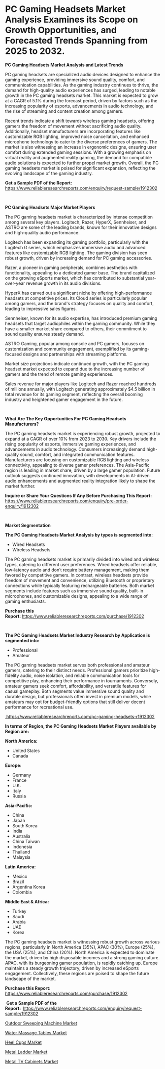 <p><h1>PC Gaming Headsets Market Analysis Examines its Scope on Growth Opportunities, and Forecasted Trends Spanning from 2025 to 2032.</h1></p><p><strong>PC Gaming Headsets Market Analysis and Latest Trends</strong></p>
<p><p>PC gaming headsets are specialized audio devices designed to enhance the gaming experience, providing immersive sound quality, comfort, and communication capabilities. As the gaming industry continues to thrive, the demand for high-quality audio experiences has surged, leading to notable growth in the PC gaming headsets market. This market is expected to grow at a CAGR of 5.1% during the forecast period, driven by factors such as the increasing popularity of esports, advancements in audio technology, and the rise of streaming and content creation among gamers.</p><p>Recent trends indicate a shift towards wireless gaming headsets, offering gamers the freedom of movement without sacrificing audio quality. Additionally, headset manufacturers are incorporating features like customizable RGB lighting, improved noise cancellation, and enhanced microphone technology to cater to the diverse preferences of gamers. The market is also witnessing an increase in ergonomic designs, ensuring user comfort during extended gaming sessions. With a growing emphasis on virtual reality and augmented reality gaming, the demand for compatible audio solutions is expected to further propel market growth. Overall, the PC gaming headsets market is poised for significant expansion, reflecting the evolving landscape of the gaming industry.</p></p>
<p><strong>Get a Sample PDF of the Report:&nbsp;</strong> <a href="https://www.reliableresearchreports.com/enquiry/request-sample/1912302?utm_campaign=40&utm_medium=2&utm_source=Github&utm_content=ia&utm_term=09022025&utm_id=pc-gaming-headsets">https://www.reliableresearchreports.com/enquiry/request-sample/1912302</a></p>
<p>&nbsp;</p>
<p><strong>PC Gaming Headsets Major Market Players</strong></p>
<p><p>The PC gaming headsets market is characterized by intense competition among several key players. Logitech, Razer, HyperX, Sennheiser, and ASTRO are some of the leading brands, known for their innovative designs and high-quality audio performance.</p><p>Logitech has been expanding its gaming portfolio, particularly with the Logitech G series, which emphasizes immersive audio and advanced features like customizable RGB lighting. The gaming division has seen robust growth, driven by increasing demand for PC gaming accessories.</p><p>Razer, a pioneer in gaming peripherals, combines aesthetics with functionality, appealing to a dedicated gamer base. The brand capitalized on the growing eSports market, which has contributed to substantial year-over-year revenue growth in its audio divisions.</p><p>HyperX has carved out a significant niche by offering high-performance headsets at competitive prices. Its Cloud series is particularly popular among gamers, and the brand's strategy focuses on quality and comfort, leading to impressive sales figures. </p><p>Sennheiser, known for its audio expertise, has introduced premium gaming headsets that target audiophiles within the gaming community. While they have a smaller market share compared to others, their commitment to sound quality ensures steady demand.</p><p>ASTRO Gaming, popular among console and PC gamers, focuses on customization and community engagement, exemplified by its gaming-focused designs and partnerships with streaming platforms.</p><p>Market size projections indicate continued growth, with the PC gaming headset market expected to expand due to the increasing number of gamers and the trend of remote gaming experiences.</p><p>Sales revenue for major players like Logitech and Razer reached hundreds of millions annually, with Logitech generating approximately $4.5 billion in total revenue for its gaming segment, reflecting the overall booming industry and heightened gamer engagement in the future.</p></p>
<p>&nbsp;</p>
<p><strong>What Are The Key Opportunities For PC Gaming Headsets Manufacturers?</strong></p>
<p><p>The PC gaming headsets market is experiencing robust growth, projected to expand at a CAGR of over 10% from 2023 to 2030. Key drivers include the rising popularity of esports, immersive gaming experiences, and advancements in audio technology. Consumers increasingly demand high-quality sound, comfort, and integrated communication features. Manufacturers are focusing on customizable RGB lighting and wireless connectivity, appealing to diverse gamer preferences. The Asia-Pacific region is leading in market share, driven by a large gamer population. Future outlook suggests continued innovation, with developments in AI-driven audio enhancements and augmented reality integration likely to shape the market further.</p></p>
<p><strong>Inquire or Share Your Questions If Any Before Purchasing This Report:</strong> <a href="https://www.reliableresearchreports.com/enquiry/pre-order-enquiry/1912302?utm_campaign=40&utm_medium=2&utm_source=Github&utm_content=ia&utm_term=09022025&utm_id=pc-gaming-headsets">https://www.reliableresearchreports.com/enquiry/pre-order-enquiry/1912302</a></p>
<p>&nbsp;</p>
<p><strong>Market Segmentation</strong></p>
<p><strong>The PC Gaming Headsets Market Analysis by types is segmented into:</strong></p>
<p><ul><li>Wired Headsets</li><li>Wireless Headsets</li></ul></p>
<p><p>The PC gaming headsets market is primarily divided into wired and wireless types, catering to different user preferences. Wired headsets offer reliable, low-latency audio and don’t require battery management, making them favored by competitive gamers. In contrast, wireless headsets provide freedom of movement and convenience, utilizing Bluetooth or proprietary connections while typically featuring rechargeable batteries. Both market segments include features such as immersive sound quality, built-in microphones, and customizable designs, appealing to a wide range of gaming enthusiasts.</p></p>
<p><strong>Purchase this Report:&nbsp;</strong><a href="https://www.reliableresearchreports.com/purchase/1912302?utm_campaign=40&utm_medium=2&utm_source=Github&utm_content=ia&utm_term=09022025&utm_id=pc-gaming-headsets">https://www.reliableresearchreports.com/purchase/1912302</a></p>
<p>&nbsp;</p>
<p><strong>The PC Gaming Headsets Market Industry Research by Application is segmented into:</strong></p>
<p><ul><li>Professional</li><li>Amateur</li></ul></p>
<p><p>The PC gaming headsets market serves both professional and amateur gamers, catering to their distinct needs. Professional gamers prioritize high-fidelity audio, noise isolation, and reliable communication tools for competitive play, enhancing their performance in tournaments. Conversely, amateur gamers seek comfort, affordability, and versatile features for casual gameplay. Both segments value immersive sound quality and durable design, but professionals often invest in premium models, while amateurs may opt for budget-friendly options that still deliver decent performance for recreational use.</p></p>
<p><a href="https://www.reliableresearchreports.com/pc-gaming-headsets-r1912302?utm_campaign=40&utm_medium=2&utm_source=Github&utm_content=ia&utm_term=09022025&utm_id=pc-gaming-headsets">&nbsp;https://www.reliableresearchreports.com/pc-gaming-headsets-r1912302</a></p>
<p><strong>In terms of Region, the PC Gaming Headsets Market Players available by Region are:</strong></p>
<p>
    <p> <strong> North America: </strong>
        <ul>
            <li>United States</li>
            <li>Canada</li>
        </ul>
        </p> 
    <p> <strong> Europe: </strong>
        <ul>
            <li>Germany</li>
            <li>France</li>
            <li>U.K.</li>
            <li>Italy</li>
            <li>Russia</li>
        </ul>
        </p> 
    <p> <strong> Asia-Pacific: </strong>
        <ul>
            <li>China</li>
            <li>Japan</li>
            <li>South Korea</li>
            <li>India</li>
            <li>Australia</li>
            <li>China Taiwan</li>
            <li>Indonesia</li>
            <li>Thailand</li>
            <li>Malaysia</li>
        </ul>
        </p> 
    <p> <strong> Latin America: </strong>
        <ul>
            <li>Mexico</li>
            <li>Brazil</li>
            <li>Argentina Korea</li>
            <li>Colombia</li>
        </ul>
        </p> 
    <p> <strong> Middle East & Africa: </strong>
        <ul>
            <li>Turkey</li>
            <li>Saudi</li>
            <li>Arabia</li>
            <li>UAE</li>
            <li>Korea</li>
        </ul>
    </p>
    </p>
<p><p>The PC gaming headsets market is witnessing robust growth across various regions, particularly in North America (35%), APAC (30%), Europe (25%), the USA (25%), and China (20%). North America is expected to dominate the market, driven by high disposable incomes and a strong gaming culture. APAC, with its burgeoning gamer population, is rapidly catching up. Europe maintains a steady growth trajectory, driven by increased eSports engagement. Collectively, these regions are poised to shape the future landscape of the market.</p></p>
<p><strong>Purchase this Report: </strong><a href="https://www.reliableresearchreports.com/purchase/1912302?utm_campaign=40&utm_medium=2&utm_source=Github&utm_content=ia&utm_term=09022025&utm_id=pc-gaming-headsets">https://www.reliableresearchreports.com/purchase/1912302</a></p>
<p>&nbsp;<strong>Get a Sample PDF of the Report:&nbsp;&nbsp;</strong><a href="https://www.reliableresearchreports.com/enquiry/request-sample/1912302?utm_campaign=40&utm_medium=2&utm_source=Github&utm_content=ia&utm_term=09022025&utm_id=pc-gaming-headsets">https://www.reliableresearchreports.com/enquiry/request-sample/1912302</a></p>
<p><strong></strong></p>
<p><p><a href="https://github.com/lalolatiot/Market-Research-Report-List-1/blob/main/outdoor-sweeping-machine-market.md?utm_campaign=40&utm_medium=2&utm_source=Github&utm_content=ia&utm_term=09022025&utm_id=pc-gaming-headsets">Outdoor Sweeping Machine Market</a></p><p><a href="https://github.com/zurubting/Market-Research-Report-List-1/blob/main/water-massage-tables-market.md?utm_campaign=40&utm_medium=2&utm_source=Github&utm_content=ia&utm_term=09022025&utm_id=pc-gaming-headsets">Water Massage Tables Market</a></p><p><a href="https://github.com/duscarajlha/Market-Research-Report-List-1/blob/main/heel-cups-market.md?utm_campaign=40&utm_medium=2&utm_source=Github&utm_content=ia&utm_term=09022025&utm_id=pc-gaming-headsets">Heel Cups Market</a></p><p><a href="https://github.com/ariyilmelzar/Market-Research-Report-List-1/blob/main/metal-ladder-market.md?utm_campaign=40&utm_medium=2&utm_source=Github&utm_content=ia&utm_term=09022025&utm_id=pc-gaming-headsets">Metal Ladder Market</a></p><p><a href="https://github.com/boluluhabeel/Market-Research-Report-List-1/blob/main/metal-tv-cabinets-market.md?utm_campaign=40&utm_medium=2&utm_source=Github&utm_content=ia&utm_term=09022025&utm_id=pc-gaming-headsets">Metal TV Cabinets Market</a></p></p>